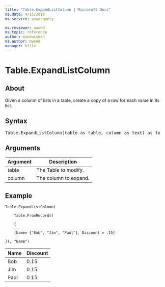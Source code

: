 ```yaml
---
title: "Table.ExpandListColumn | Microsoft Docs"
ms.date: 4/16/2018
ms.service: powerquery

ms.reviewer: owend
ms.topic: reference
author: minewiskan
ms.author: owend
manager: kfile
---
```

# Table.ExpandListColumn

  
## About  
Given a column of lists in a table, create a copy of a row for each value in its list.  
  
## Syntax

<pre>
Table.ExpandListColumn(table as table, column as text) as table  
</pre>
  
## Arguments  
  
|Argument|Description|  
|------------|---------------|  
|table|The Table to modify.|  
|column|The column to expand.|  
  
## Example  
  
```powerquery-m
Table.ExpandListColumn(  
  
    Table.FromRecords(  
  
    {  
  
    [Name= {"Bob", "Jim", "Paul"}, Discount = .15]  
  
}), "Name")  
```  
  
|Name|Discount|  
|--------|------------|  
|Bob|0.15|  
|Jim|0.15|  
|Paul|0.15|  
  
